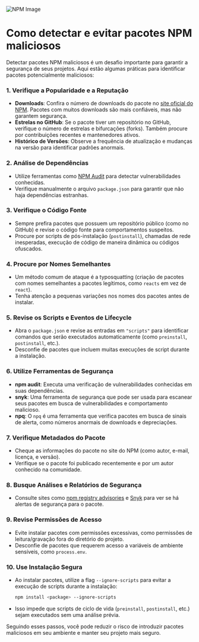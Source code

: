 
![NPM Image](https://upload.wikimedia.org/wikipedia/commons/thumb/d/db/Npm-logo.svg/120px-Npm-logo.svg.png)
# Como detectar e evitar pacotes NPM maliciosos

Detectar pacotes NPM maliciosos é um desafio importante para garantir a segurança de seus projetos. Aqui estão algumas práticas para identificar pacotes potencialmente maliciosos:

### 1. **Verifique a Popularidade e a Reputação**
   - **Downloads**: Confira o número de downloads do pacote no [site oficial do NPM](https://www.npmjs.com/). Pacotes com muitos downloads são mais confiáveis, mas não garantem segurança.
   - **Estrelas no GitHub**: Se o pacote tiver um repositório no GitHub, verifique o número de estrelas e bifurcações (forks). Também procure por contribuições recentes e mantenedores ativos.
   - **Histórico de Versões**: Observe a frequência de atualização e mudanças na versão para identificar padrões anormais.

### 2. **Análise de Dependências**
   - Utilize ferramentas como [NPM Audit](https://docs.npmjs.com/cli/v7/commands/npm-audit) para detectar vulnerabilidades conhecidas.
   - Verifique manualmente o arquivo `package.json` para garantir que não haja dependências estranhas.

### 3. **Verifique o Código Fonte**
   - Sempre prefira pacotes que possuem um repositório público (como no GitHub) e revise o código fonte para comportamentos suspeitos.
   - Procure por scripts de pós-instalação (`postinstall`), chamadas de rede inesperadas, execução de código de maneira dinâmica ou códigos ofuscados.

### 4. **Procure por Nomes Semelhantes**
   - Um método comum de ataque é a typosquatting (criação de pacotes com nomes semelhantes a pacotes legítimos, como `reacts` em vez de `react`).
   - Tenha atenção a pequenas variações nos nomes dos pacotes antes de instalar.

### 5. **Revise os Scripts e Eventos de Lifecycle**
   - Abra o `package.json` e revise as entradas em `"scripts"` para identificar comandos que serão executados automaticamente (como `preinstall`, `postinstall`, etc.).
   - Desconfie de pacotes que incluem muitas execuções de script durante a instalação.

### 6. **Utilize Ferramentas de Segurança**
   - **npm audit**: Executa uma verificação de vulnerabilidades conhecidas em suas dependências.
   - **snyk**: Uma ferramenta de segurança que pode ser usada para escanear seus pacotes em busca de vulnerabilidades e comportamento malicioso.
   - **npq**: O `npq` é uma ferramenta que verifica pacotes em busca de sinais de alerta, como números anormais de downloads e depreciações.

### 7. **Verifique Metadados do Pacote**
   - Cheque as informações do pacote no site do NPM (como autor, e-mail, licença, e versão).
   - Verifique se o pacote foi publicado recentemente e por um autor conhecido na comunidade.

### 8. **Busque Análises e Relatórios de Segurança**
   - Consulte sites como [npm registry advisories](https://www.npmjs.com/advisories) e [Snyk](https://snyk.io/vuln) para ver se há alertas de segurança para o pacote.

### 9. **Revise Permissões de Acesso**
   - Evite instalar pacotes com permissões excessivas, como permissões de leitura/gravação fora do diretório do projeto.
   - Desconfie de pacotes que requerem acesso a variáveis de ambiente sensíveis, como `process.env`.

### 10. **Use Instalação Segura**
   - Ao instalar pacotes, utilize a flag `--ignore-scripts` para evitar a execução de scripts durante a instalação:
     ```bash
     npm install <package> --ignore-scripts
     ```
   - Isso impede que scripts de ciclo de vida (`preinstall`, `postinstall`, etc.) sejam executados sem uma análise prévia.

Seguindo esses passos, você pode reduzir o risco de introduzir pacotes maliciosos em seu ambiente e manter seu projeto mais seguro.
